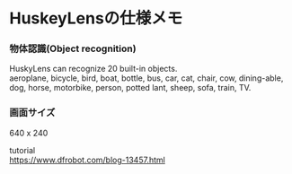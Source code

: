 # HuskeyLensの仕様メモ

### 物体認識(Object recognition)
HuskyLens can recognize 20 built-in objects. <br>
aeroplane, bicycle, bird, boat, bottle, bus, car, cat, chair, cow, dining-able, dog, horse, motorbike, person, potted lant, sheep, sofa, train, TV.

### 画面サイズ
640 x 240










tutorial<br>
https://www.dfrobot.com/blog-13457.html

